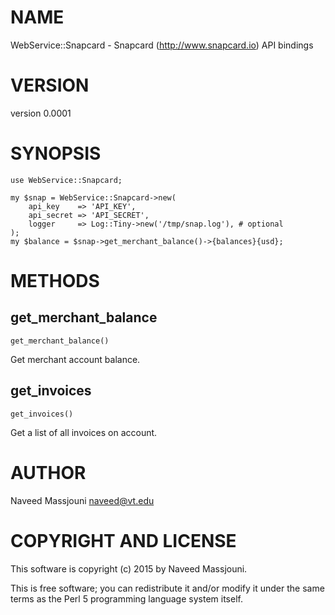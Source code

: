 # NAME

WebService::Snapcard - Snapcard (http://www.snapcard.io) API bindings

# VERSION

version 0.0001

# SYNOPSIS

    use WebService::Snapcard;

    my $snap = WebService::Snapcard->new(
        api_key    => 'API_KEY',
        api_secret => 'API_SECRET',
        logger     => Log::Tiny->new('/tmp/snap.log'), # optional
    );
    my $balance = $snap->get_merchant_balance()->{balances}{usd};

# METHODS

## get\_merchant\_balance

    get_merchant_balance()

Get merchant account balance.

## get\_invoices

    get_invoices()

Get a list of all invoices on account.

# AUTHOR

Naveed Massjouni <naveed@vt.edu>

# COPYRIGHT AND LICENSE

This software is copyright (c) 2015 by Naveed Massjouni.

This is free software; you can redistribute it and/or modify it under
the same terms as the Perl 5 programming language system itself.
